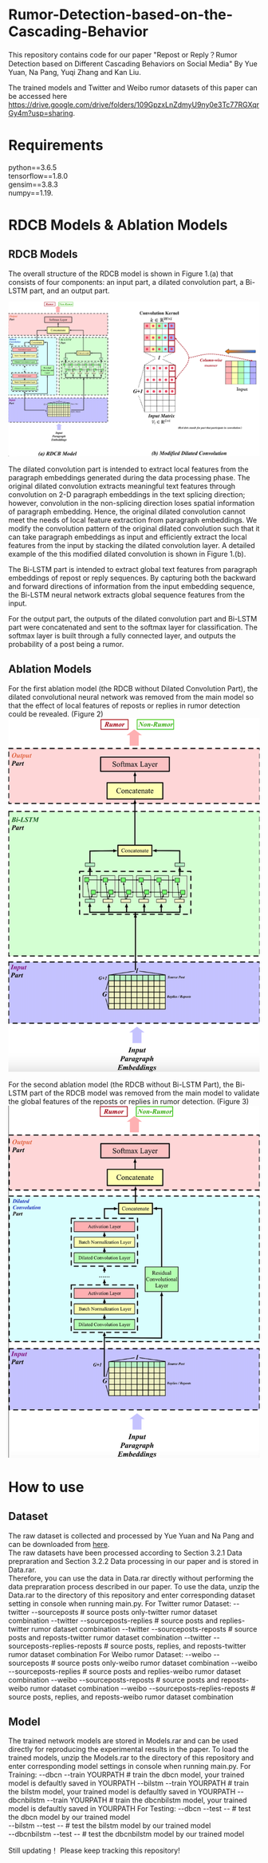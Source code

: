 # Rumor-Detection-based-on-the-Cascading-Behavior
This repository contains code for our paper "Repost or Reply？Rumor Detection based on Different Cascading Behaviors on Social Media" By Yue Yuan, Na Pang, Yuqi Zhang and Kan Liu. 

The trained models and Twitter and Weibo rumor datasets of this paper can be accessed here https://drive.google.com/drive/folders/109GpzxLnZdmyU9ny0e3Tc77RGXqrGy4m?usp=sharing.

# Requirements
python==3.6.5  
tensorflow==1.8.0  
gensim==3.8.3  
numpy==1.19.

# RDCB Models & Ablation Models
## RDCB Models
The overall structure of the RDCB model is shown in Figure 1.(a) that consists of four components: an input part, a dilated convolution part, a Bi-LSTM part, and an output part.

![RDCB Model](./Figure1.jpg)

The dilated convolution part is intended to extract local features from the paragraph embeddings generated during the data processing phase. 
The original dilated convolution extracts meaningful text features through convolution on 2-D paragraph embeddings in the text splicing direction; however, convolution in the non-splicing direction loses spatial information of paragraph embedding. 
Hence, the original dilated convolution cannot meet the needs of local feature extraction from paragraph embeddings. 
We modify the convolution pattern of the original dilated convolution such that it can take paragraph embeddings as input and efficiently extract the local features from the input by stacking the dilated convolution layer. 
A detailed example of the this modified dilated convolution is shown in Figure 1.(b).

The Bi-LSTM part is intended to extract global text features from paragraph embeddings of repost or reply sequences. 
By capturing both the backward and forward directions of information from the input embedding sequence, the Bi-LSTM neural network extracts global sequence features from the input.

For the output part, the outputs of the dilated convolution part and Bi-LSTM part were concatenated and sent to the softmax layer for classification.
The softmax layer is built through a fully connected layer, and outputs the probability of a post being a rumor.
## Ablation Models
For the first ablation model (the RDCB without Dilated Convolution Part), the dilated convolutional neural network was removed from the main model so that the effect of local features of reposts or replies in rumor detection could be revealed. (Figure 2)
![RDCB Model Without Dilated Convolution Part](./Figure2.jpg)

For the second ablation model (the RDCB without Bi-LSTM Part), the Bi-LSTM part of the RDCB model was removed from the main model to validate the global features of the reposts or replies in rumor detection. (Figure 3)
![RDCB Model Without Bi-LSTM Part](./Figure3.jpg)

# How to use
## Dataset
The raw dataset is collected and processed by Yue Yuan and Na Pang and can be downloaded from [here](https://drive.google.com/drive/folders/109GpzxLnZdmyU9ny0e3Tc77RGXqrGy4m?usp=sharing).  
The raw datasets have been processed according to Section 3.2.1 Data prepraration and Section 3.2.2 Data processing in our paper and is stored in Data.rar.  
Therefore, you can use the data in Data.rar directly without performing the data prepraration process described in our paper. 
To use the data, unzip the Data.rar to the directory of this repository and enter corresponding dataset setting in console when running main.py.
For Twitter rumor Dataset:
--twitter --sourceposts     # source posts only-twitter rumor dataset combination
--twitter --sourceposts-replies     # source posts and replies-twitter rumor dataset combination
--twitter --sourceposts-reposts     # source posts and reposts-twitter rumor dataset combination
--twitter --sourceposts-replies-reposts     # source posts, replies, and reposts-twitter rumor dataset combination
For Weibo rumor Dataset:
--weibo --sourceposts     # source posts only-weibo rumor dataset combination
--weibo --sourceposts-replies     # source posts and replies-weibo rumor dataset combination
--weibo --sourceposts-reposts     # source posts and reposts-weibo rumor dataset combination
--weibo --sourceposts-replies-reposts     # source posts, replies, and reposts-weibo rumor dataset combination
## Model
The trained network models are stored in Models.rar and can be used directly for reproducing the experimental results in the paper.
To load the trained models, unzip the Models.rar to the directory of this repository and enter corresponding model settings in console when running main.py.
For Training:
--dbcn --train YOURPATH     # train the dbcn model, your trained model is defaultly saved in YOURPATH 
--bilstm --train YOURPATH     # train the bilstm model, your trained model is defaultly saved in YOURPATH 
--dbcnbilstm --train YOURPATH     # train the dbcnbilstm model, your trained model is defaultly saved in YOURPATH 
For Testing:
--dbcn --test --     #  test the dbcn model by our trained model   
--bilstm --test --     # test the bilstm model by our trained model  
--dbcnbilstm --test --     # test the dbcnbilstm model by our trained model  

Still updating！
Please keep tracking this repository!
